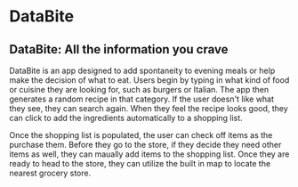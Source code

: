 # DataBite

## DataBite: All the information you crave

DataBite is an app designed to add spontaneity to evening meals or help make the decision of what to eat.  Users begin by typing in what kind of food or cuisine they are looking for, such as burgers or Italian.  The app then generates a random recipe in that category.  If the user doesn't like what they see, they can search again.  When they feel the recipe looks good, they can click to add the ingredients automatically to a shopping list.  

Once the shopping list is populated, the user can check off items as the purchase them.  Before they go to the store, if they decide they need other items as well, they can maually add items to the shopping list.  Once they are ready to head to the store, they can utilize the built in map to locate the nearest grocery store.
